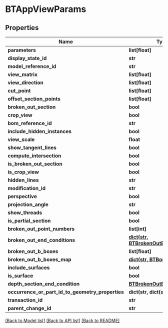# BTAppViewParams

## Properties
Name | Type | Description | Notes
------------ | ------------- | ------------- | -------------
**parameters** | **list[float]** |  | [optional] 
**display_state_id** | **str** |  | [optional] 
**model_reference_id** | **str** |  | [optional] 
**view_matrix** | **list[float]** |  | [optional] 
**view_direction** | **list[float]** |  | [optional] 
**cut_point** | **list[float]** |  | [optional] 
**offset_section_points** | **list[float]** |  | [optional] 
**broken_out_section** | **bool** |  | [optional] 
**crop_view** | **bool** |  | [optional] 
**bom_reference_id** | **str** |  | [optional] 
**include_hidden_instances** | **bool** |  | [optional] 
**view_scale** | **float** |  | [optional] 
**show_tangent_lines** | **bool** |  | [optional] 
**compute_intersection** | **bool** |  | [optional] 
**is_broken_out_section** | **bool** |  | [optional] 
**is_crop_view** | **bool** |  | [optional] 
**hidden_lines** | **str** |  | [optional] 
**modification_id** | **str** |  | [optional] 
**perspective** | **bool** |  | [optional] 
**projection_angle** | **str** |  | [optional] 
**show_threads** | **bool** |  | [optional] 
**is_partial_section** | **bool** |  | [optional] 
**broken_out_point_numbers** | **list[int]** |  | [optional] 
**broken_out_end_conditions** | [**dict(str, BTBrokenOutEndCondition)**](BTBrokenOutEndCondition.md) |  | [optional] 
**broken_out_b_boxes** | **list[float]** |  | [optional] 
**broken_out_b_boxes_map** | [**dict(str, BTBoundingBox)**](BTBoundingBox.md) |  | [optional] 
**include_surfaces** | **bool** |  | [optional] 
**is_surface** | **bool** |  | [optional] 
**depth_section_end_condition** | [**BTBrokenOutEndCondition**](BTBrokenOutEndCondition.md) |  | [optional] 
**occurrence_or_part_id_to_geometry_properties** | **dict(str, dict(str, str))** |  | [optional] 
**transaction_id** | **str** |  | [optional] 
**parent_change_id** | **str** |  | [optional] 

[[Back to Model list]](../README.md#documentation-for-models) [[Back to API list]](../README.md#documentation-for-api-endpoints) [[Back to README]](../README.md)


